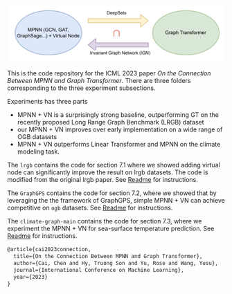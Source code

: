 ![fig](./fig.png)

This is the code repository for the ICML 2023 paper *On the Connection Between MPNN and Graph Transformer*. There are three folders corresponding to the three experiment subsections.

Experiments has three parts 

* MPNN + VN is a surprisingly strong baseline, outperforming GT on the recently proposed Long Range Graph Benchmark (LRGB) dataset
* our MPNN + VN improves over early implementation on a wide range of OGB datasets 
* MPNN + VN outperforms Linear Transformer and MPNN on the climate modeling task.

The `lrgb` contains the code for section 7.1 where we showed adding virtual node can significantly improve the result on lrgb datasets. The code is modified from the original lrgb paper. See [Readme](./lrgb/README.md) for instructions. 

The  `GraphGPS` contains the code for section 7.2, where we showed that by leveraging the the framework of GraphGPS, simple MPNN + VN can achieve competitive on `ogb` datasets.  See [Readme](./GraphGPS/README.md) for instructions.

The `climate-graph-main` contains the code for section 7.3, where we experiment the MPNN + VN for sea-surface temperature prediction.  See [Readme](./climate-graph-main/README.md) for instructions.

```
@article{cai2023connection,
  title={On the Connection Between MPNN and Graph Transformer},
  author={Cai, Chen and Hy, Truong Son and Yu, Rose and Wang, Yusu},
  journal={International Conference on Machine Learning},
  year={2023}
}
```

